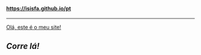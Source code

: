 #### https://isisfa.github.io/pt
 ***
 
 [Olá, este é o meu site!](https://isisfa.github.io/pt)
 
 ## _Corre lá!_
 
